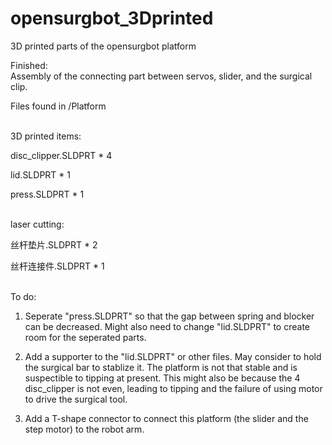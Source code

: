 # opensurgbot_3Dprinted
3D printed parts of the opensurgbot platform  

Finished:  
Assembly of the connecting part between servos, slider, and the surgical clip.

Files found in /Platform  

<br>
3D printed items:  

disc_clipper.SLDPRT * 4

lid.SLDPRT * 1

press.SLDPRT * 1

<br>
laser cutting:

丝杆垫片.SLDPRT * 2

丝杆连接件.SLDPRT * 1

<br>
To do:

1. Seperate "press.SLDPRT" so that the gap between spring and blocker can be decreased. Might also need to change "lid.SLDPRT" to create room for the seperated parts.

2. Add a supporter to the "lid.SLDPRT" or other files. May consider to hold the surgical bar to stablize it. The platform is not that stable and is suspectible to tipping at present. This might also be because the 4 disc_clipper is not even, leading to tipping and the failure of using motor to drive the surgical tool.

3. Add a T-shape connector to connect this platform (the slider and the step motor) to the robot arm.
